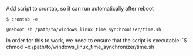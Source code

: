 Add script to crontab, so it can run automatically after reboot

`$ crontab -e`

`@reboot sh /path/to/windows_linux_time_synchronizer/time.sh`

In order for this to work, we need to ensure that the script is executable:
`$ chmod +x /path/to/windows_linux_time_synchronizer/time.sh
